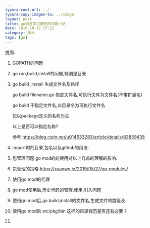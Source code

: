 ```yaml
---
typora-root-url: ../
typora-copy-images-to: ../image
layout: post
title: go语言学习遇到的问题小记
date: 2019-10-12 17:22
category: 技术 
tags: [go]
---
```


提纲:

1. GOPATH的问题

2. go run,build,install的问题,特别是目录

3. go build ,install 生成文件名及路径 

   go build filename.go 指定文件名,可执行文件为文件名(不带扩展名)

   go build 不指定文件名,以目录名为可执行文件名

   包以package定义的名称为主

   以上是否可以指定名称?

   参考 https://blog.csdn.net/u014633283/article/details/83859438

4. import时的目录,包名以及github的用法.

5. 包管理问题.go mod的的使用对以上几点的理解的影响.

6. 包管理的策略 https://xuanwo.io/2019/05/27/go-modules/

7. 使用go mod的代理

8. go mod使用后,历史代码的管理,使用,引入问题

9. 使用go mod后,go build,install的文件名,生成文件的路径及

10. 使用go mod后  src/pkg/bin 这样的目录规范是否还有必要 ?

11. 

